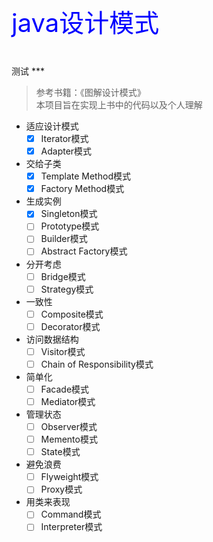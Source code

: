 <p style="font-size: 40px;color: blue;">java设计模式</p>
测试
***

>参考书籍：《图解设计模式》  
>本项目旨在实现上书中的代码以及个人理解
* 适应设计模式
  * [X] Iterator模式
  * [X] Adapter模式
* 交给子类
  * [X] Template Method模式
  * [X] Factory Method模式
* 生成实例
  * [X] Singleton模式
  * [ ] Prototype模式
  * [ ] Builder模式
  * [ ] Abstract Factory模式
* 分开考虑
  * [ ] Bridge模式
  * [ ] Strategy模式
* 一致性
  * [ ] Composite模式
  * [ ] Decorator模式
* 访问数据结构
  * [ ] Visitor模式
  * [ ] Chain of Responsibility模式
* 简单化
  * [ ] Facade模式
  * [ ] Mediator模式
* 管理状态
  * [ ] Observer模式
  * [ ] Memento模式
  * [ ] State模式
* 避免浪费
  * [ ] Flyweight模式
  * [ ] Proxy模式
* 用类来表现
  * [ ] Command模式
  * [ ] Interpreter模式
